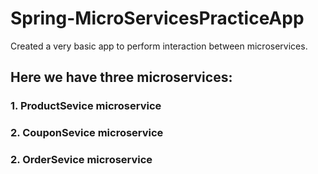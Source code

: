 # Spring-MicroServicesPracticeApp
Created a very basic app to perform interaction between microservices.

## Here we have three microservices:
### 1. ProductSevice microservice
### 2. CouponSevice microservice
### 2. OrderSevice microservice
